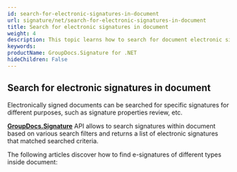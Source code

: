 ```yaml
---
id: search-for-electronic-signatures-in-document
url: signature/net/search-for-electronic-signatures-in-document
title: Search for electronic signatures in document
weight: 4
description: This topic learns how to search for document electronic signature and its details
keywords: 
productName: GroupDocs.Signature for .NET
hideChildren: False
---
```

## Search for electronic signatures in document

Electronically signed documents can be searched for specific signatures for different purposes, such as signature properties review, etc.

[**GroupDocs.Signature**](https://products.groupdocs.com/signature/net) API allows to search signatures within document based on various search filters and returns a list of electronic signatures that matched searched criteria.

The following articles discover how to find e-signatures of different types inside document:
